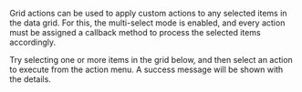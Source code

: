 Grid actions can be used to apply custom actions to any selected
items in the data grid. For this, the multi-select mode is enabled,
and every action must be assigned a callback method to process the
selected items accordingly.

Try selecting one or more items in the grid below, and then select
an action to execute from the action menu. A success message will
be shown with the details.
